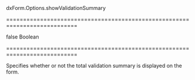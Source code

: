 <!--id-->dxForm.Options.showValidationSummary<!--/id-->
===========================================================================
<!--default-->false<!--/default-->
<!--type-->Boolean<!--/type-->
===========================================================================

<!--shortDescription-->
Specifies whether or not the total validation summary is displayed on the form.
<!--/shortDescription-->

<!--fullDescription-->

<!--/fullDescription-->